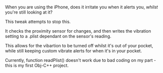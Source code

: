 When you are using the iPhone, does it irritate you when it alerts you, *whilst* you're still looking at it? 

This tweak attempts to stop this.

It checks the proximity sensor for changes, and then writes the vibration setting to a .plist dependant on the 
sensor's reading.

This allows for the vibartion to be turned off whilst it's out of your pocket, while still keeping custom vibrate
alerts for when it's in your pocket.

Currently, function readPlist() doesn't work due to bad coding on my part - this is my first Obj-C++ project.